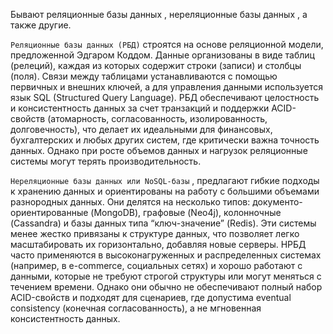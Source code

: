 Бывают реляционные базы данных , нереляционные базы данных , а также другие. 

`Реляционные базы данных (РБД)`  строятся на основе реляционной модели, предложенной Эдгаром Коддом. Данные организованы в виде таблиц (релеций), каждая из которых содержит строки (записи) и столбцы (поля). Связи между таблицами устанавливаются с помощью первичных и внешних ключей, а для управления данными используется язык SQL (Structured Query Language). РБД обеспечивают целостность и консистентность данных за счет транзакций и поддержки ACID-свойств (атомарность, согласованность, изолированность, долговечность), что делает их идеальными для финансовых, бухгалтерских и любых других систем, где критически важна точность данных. Однако при росте объемов данных и нагрузок реляционные системы могут терять производительность.

`Нереляционные базы данных или NoSQL-базы` , предлагают гибкие подходы к хранению данных и ориентированы на работу с большими объемами разнородных данных. Они делятся на несколько типов: документо-ориентированные (MongoDB), графовые (Neo4j), колонночные (Cassandra) и базы данных типа “ключ-значение” (Redis). Эти системы менее жестко привязаны к структуре данных, что позволяет легко масштабировать их горизонтально, добавляя новые серверы. НРБД часто применяются в высоконагруженных и распределенных системах (например, в e-commerce, социальных сетях) и хорошо работают с данными, которые не требуют строгой структуры или могут меняться с течением времени. Однако они обычно не обеспечивают полный набор ACID-свойств и подходят для сценариев, где допустима eventual consistency (конечная согласованность), а не мгновенная консистентность данных.